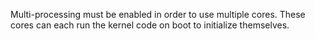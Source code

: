 Multi-processing must be enabled in order to use multiple cores. These cores can each run the kernel code on boot to initialize themselves. 